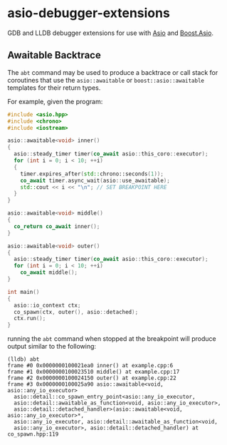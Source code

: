 # asio-debugger-extensions

GDB and LLDB debugger extensions for use with [Asio](https://github.com/chriskohlhoff/asio)
and [Boost.Asio](https://github.com/boostorg/asio). 

## Awaitable Backtrace

The `abt` command may be used to produce a backtrace or call stack for coroutines
that use the `asio::awaitable` or `boost::asio::awaitable` templates for their
return types.

For example, given the program:

```cpp
#include <asio.hpp>
#include <chrono>
#include <iostream>

asio::awaitable<void> inner()
{
  asio::steady_timer timer(co_await asio::this_coro::executor);
  for (int i = 0; i < 10; ++i)
  {
    timer.expires_after(std::chrono::seconds(1));
    co_await timer.async_wait(asio::use_awaitable);
    std::cout << i << "\n"; // SET BREAKPOINT HERE
  }
}

asio::awaitable<void> middle()
{
  co_return co_await inner();
}

asio::awaitable<void> outer()
{
  asio::steady_timer timer(co_await asio::this_coro::executor);
  for (int i = 0; i < 10; ++i)
    co_await middle();
}

int main()
{
  asio::io_context ctx;
  co_spawn(ctx, outer(), asio::detached);
  ctx.run();
}
```

running the `abt` command when stopped at the breakpoint will produce output
similar to the following:

```
(lldb) abt
frame #0 0x0000000100021ea0 inner() at example.cpp:6
frame #1 0x0000000100023510 middle() at example.cpp:17
frame #2 0x0000000100024150 outer() at example.cpp:22
frame #3 0x0000000100025a90 asio::awaitable<void, asio::any_io_executor>
  asio::detail::co_spawn_entry_point<asio::any_io_executor,
  asio::detail::awaitable_as_function<void, asio::any_io_executor>,
  asio::detail::detached_handler>(asio::awaitable<void, asio::any_io_executor>*,
  asio::any_io_executor, asio::detail::awaitable_as_function<void,
  asio::any_io_executor>, asio::detail::detached_handler) at co_spawn.hpp:119
```
